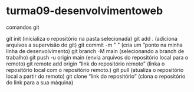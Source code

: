 # turma09-desenvolvimentoweb

comandos git

git init (inicializa o repositório na pasta selecionada)
git add . (adiciona arquivos a supervisão do git)
git commit -m " " (cria um “ponto na minha linha de desenvolvimento)
git branch -M main (selecionando a branch de trabalho)
git push -u origin main (envia arquivos do repositório local para o remoto)
git remote add origin “link do repositório remoto” (linka o repositório local com o repositório remoto.)
git pull (atualiza o repositório local a partir do remoto)
git clone “link do repositório” (clona o repositório do link para a sua máquina)
